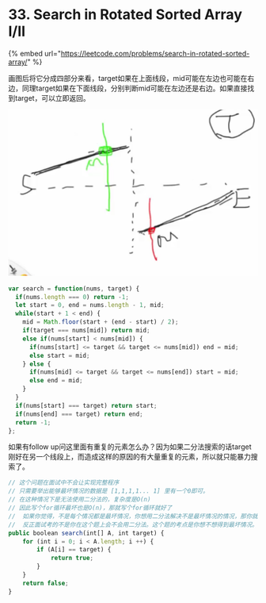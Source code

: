 # 33. Search in Rotated Sorted Array I/II

{% embed url="https://leetcode.com/problems/search-in-rotated-sorted-array/" %}

画图后将它分成四部分来看，target如果在上面线段，mid可能在左边也可能在右边，同理target如果在下面线段，分别判断mid可能在左边还是右边。如果直接找到target，可以立即返回。

![](../../../.gitbook/assets/image%20%285%29.png)

```javascript
var search = function(nums, target) {
  if(nums.length === 0) return -1;
  let start = 0, end = nums.length - 1, mid;
  while(start + 1 < end) {
    mid = Math.floor(start + (end - start) / 2);
    if(target === nums[mid]) return mid;
    else if(nums[start] < nums[mid]) {
      if(nums[start] <= target && target <= nums[mid]) end = mid;
      else start = mid;
    } else {
      if(nums[mid] <= target && target <= nums[end]) start = mid;
      else end = mid;
    }
  }
  if(nums[start] === target) return start;
  if(nums[end] === target) return end;
  return -1;
};
```

如果有follow up问这里面有重复的元素怎么办？因为如果二分法搜索的话target刚好在另一个线段上，而造成这样的原因的有大量重复的元素，所以就只能暴力搜索了。

```javascript
// 这个问题在面试中不会让实现完整程序
// 只需要举出能够最坏情况的数据是 [1,1,1,1... 1] 里有一个0即可。
// 在这种情况下是无法使用二分法的，复杂度是O(n)
// 因此写个for循环最坏也是O(n)，那就写个for循环就好了
//  如果你觉得，不是每个情况都是最坏情况，你想用二分法解决不是最坏情况的情况，那你就写一个二分吧。
//  反正面试考的不是你在这个题上会不会用二分法。这个题的考点是你想不想得到最坏情况。
public boolean search(int[] A, int target) {
    for (int i = 0; i < A.length; i ++) {
        if (A[i] == target) {
            return true;
        }
    }
    return false;
}
```

